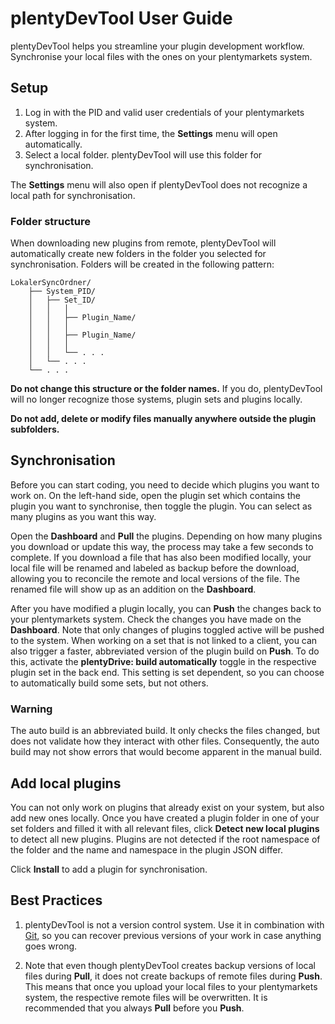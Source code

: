 # plentyDevTool User Guide

plentyDevTool helps you streamline your plugin development workflow. Synchronise your local files with the ones on your plentymarkets system.

## Setup

1. Log in with the PID and valid user credentials of your plentymarkets system.
2. After logging in for the first time, the **Settings** menu will open automatically.
3. Select a local folder. plentyDevTool will use this folder for synchronisation.

The **Settings** menu will also open if plentyDevTool does not recognize a local path for synchronisation.

### Folder structure

When downloading new plugins from remote, plentyDevTool will automatically create new folders in the folder you selected for synchronisation. Folders will be created in the following pattern:

```shell
LokalerSyncOrdner/
    ├── System_PID/
    │   ├── Set_ID/
    │   │   │
    │   │   ├── Plugin_Name/
    │   │   │
    │   │   ├── Plugin_Name/
    │   │   │
    │   │   └── . . .
    │   └── . . .
    └── . . .
```

**Do not change this structure or the folder names.** If you do, plentyDevTool will no longer recognize those systems, plugin sets and plugins locally.

**Do not add, delete or modify files manually anywhere outside the plugin subfolders.**

## Synchronisation

Before you can start coding, you need to decide which plugins you want to work on. On the left-hand side, open the plugin set which contains the plugin you want to synchronise, then toggle the plugin. You can select as many plugins as you want this way.

Open the **Dashboard** and **Pull** the plugins. Depending on how many plugins you download or update this way, the process may take a few seconds to complete. If you download a file that has also been modified locally, your local file will be renamed and labeled as backup before the download, allowing you to reconcile the remote and local versions of the file. The renamed file will show up as an addition on the **Dashboard**.

After you have modified a plugin locally, you can **Push** the changes back to your plentymarkets system. Check the changes you have made on the **Dashboard**. Note that only changes of plugins toggled active will be pushed to the system. When working on a set that is not linked to a client, you can also trigger a faster, abbreviated version of the plugin build on **Push**. To do this, activate the **plentyDrive: build automatically** toggle in the respective plugin set in the back end. This setting is set dependent, so you can choose to automatically build some sets, but not others.

### Warning

The auto build is an abbreviated build. It only checks the files changed, but does not validate how they interact with other files. Consequently, the auto build may not show errors that would become apparent in the manual build.

## Add local plugins

You can not only work on plugins that already exist on your system, but also add new ones locally. Once you have created a plugin folder in one of your set folders and filled it with all relevant files, click **Detect new local plugins** to detect all new plugins. Plugins are not detected if the root namespace of the folder and the name and namespace in the plugin JSON differ.

Click **Install** to add a plugin for synchronisation.

## Best Practices

1. plentyDevTool is not a version control system. Use it in combination with [Git](https://git-scm.com/), so you can recover previous versions of your work in case anything goes wrong.

2. Note that even though plentyDevTool creates backup versions of local files during **Pull**, it does not create backups of remote files during **Push**. This means that once you upload your local files to your plentymarkets system, the respective remote files will be overwritten. It is recommended that you always **Pull** before you **Push**.